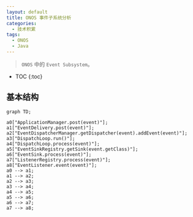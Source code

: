 ```yaml
---
layout: default
title: ONOS 事件子系统分析
categories:
  - 技术积累
tags:
  - ONOS
  - Java
---
```


> `ONOS` 中的 `Event Subsystem`。

<!-- more -->
* TOC
{:toc}

## 基本结构


```mermaid
graph TD;

a0["ApplicationManager.post(event)"];
a1["EventDelivery.post(event)"];
a2["EventDispatcherManager.getDispatcher(event).addEvent(event)"];
a3["DispatchLoop.run()"];
a4["DispatchLoop.process(event)"];
a5["EventSinkRegistry.getSink(event.getClass)"];
a6["EventSink.process(event)"];
a7["ListenerRegistry.process(event)"];
a8["EventListener.event(event)"];
a0 --> a1;
a1 --> a2;
a2 --> a3;
a3 --> a4;
a4 --> a5;
a5 --> a6;
a6 --> a7;
a7 --> a8;
```
